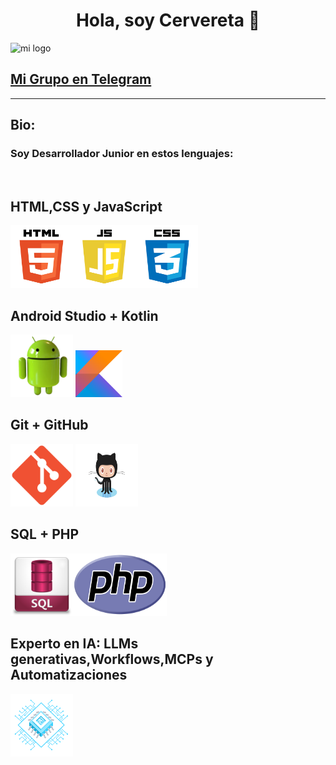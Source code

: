 <div align="center">
<h1 align="center">Hola, soy Cervereta 👋</h1>
</div>


![mi logo](https://telegra.ph/file/de83d951b5c4cbe37ba40.png)  

  ## [Mi Grupo en Telegram ](https://t.me/CreaGramGrupo/1)
___

## Bio:

### Soy Desarrollador Junior en estos lenguajes:

<br>

## HTML,CSS y JavaScript
<img src="pngwing.com49.png" width="300" height="100">  <br>
## Android Studio + Kotlin
<img src="pngwing.com48.png" width="100" height="100">  <img src="pngwing.com37.png" width="75" height="75"><br>
## Git + GitHub
<img src="pngwing.com41.png" width="100" height="100">  <img src="pngwing.com42.png" width="100" height="100">
## SQL + PHP
<img src="SQL.png" width="100" height="100"><img src="PHP.png" width="150" height="100">
## Experto en IA: LLMs generativas,Workflows,MCPs y Automatizaciones
<img src="ia2.png" width="100" height="100">














